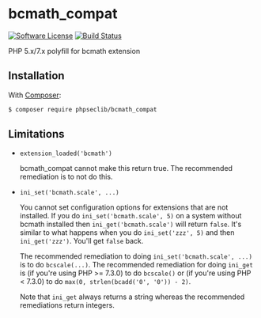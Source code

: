 # bcmath_compat

[![Software License][ico-license]](LICENSE.md)
[![Build Status][ico-travis]][link-travis]

PHP 5.x/7.x polyfill for bcmath extension

## Installation

With [Composer](https://getcomposer.org/):

``` bash
$ composer require phpseclib/bcmath_compat
```

## Limitations

- `extension_loaded('bcmath')`

  bcmath_compat cannot make this return true. The recommended remediation is to not do this.

- `ini_set('bcmath.scale', ...)`

  You cannot set configuration options for extensions that are not installed. If you do `ini_set('bcmath.scale', 5)` on a system without bcmath installed then `ini_get('bcmath.scale')` will return `false`. It's similar to what happens when you do `ini_set('zzz', 5)` and then `ini_get('zzz')`. You'll get `false` back.

  The recommended remediation to doing `ini_set('bcmath.scale', ...)` is to do `bcscale(...)`. The recommended remediation for doing `ini_get` is (if you're using PHP >= 7.3.0) to do `bcscale()` or (if you're using PHP < 7.3.0) to do `max(0, strlen(bcadd('0', '0')) - 2)`.

  Note that `ini_get` always returns a string whereas the recommended remediations return integers.

[ico-version]: https://img.shields.io/packagist/v/phpseclib/bcmath_compat.svg?style=flat-square
[ico-license]: https://img.shields.io/badge/license-MIT-brightgreen.svg?style=flat-square
[ico-travis]: https://img.shields.io/travis/phpseclib/bcmath_compat/master.svg?style=flat-square
[ico-scrutinizer]: https://img.shields.io/scrutinizer/coverage/g/phpseclib/bcmath_compat.svg?style=flat-square
[ico-code-quality]: https://img.shields.io/scrutinizer/g/phpseclib/bcmath_compat.svg?style=flat-square
[ico-downloads]: https://img.shields.io/packagist/dt/phpseclib/bcmath_compat.svg?style=flat-square

[link-packagist]: https://packagist.org/packages/phpseclib/bcmath_compat
[link-travis]: https://travis-ci.org/phpseclib/bcmath_compat
[link-scrutinizer]: https://scrutinizer-ci.com/g/phpseclib/bcmath_compat/code-structure
[link-code-quality]: https://scrutinizer-ci.com/g/phpseclib/bcmath_compat
[link-downloads]: https://packagist.org/packages/phpseclib/bcmath_compat
